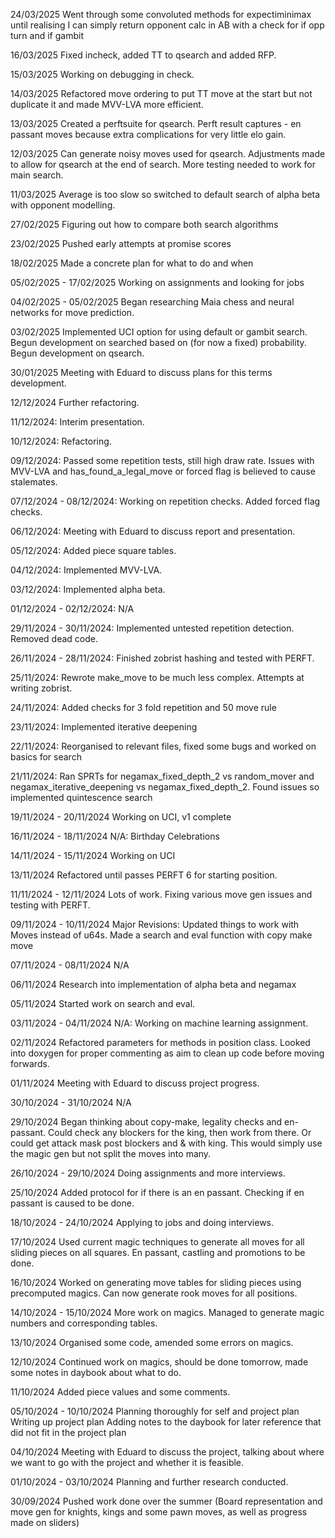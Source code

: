 24/03/2025
Went through some convoluted methods for expectiminimax until realising I can simply return
opponent calc in AB with a check for if opp turn and if gambit

16/03/2025
Fixed incheck, added TT to qsearch and added RFP.

15/03/2025
Working on debugging in check.

14/03/2025
Refactored move ordering to put TT move at the start but not duplicate it and made MVV-LVA more efficient.

13/03/2025
Created a perftsuite for qsearch. Perft result captures - en passant moves because extra complications for very little elo gain.

12/03/2025
Can generate noisy moves used for qsearch. Adjustments made to allow for qsearch at the end of search. More testing needed to work for main search.

11/03/2025
Average is too slow so switched to default search of alpha beta with opponent modelling.

27/02/2025
Figuring out how to compare both search algorithms

23/02/2025
Pushed early attempts at promise scores

18/02/2025
Made a concrete plan for what to do and when

05/02/2025 - 17/02/2025
Working on assignments and looking for jobs

04/02/2025 - 05/02/2025
Began researching Maia chess and neural networks for move prediction.

03/02/2025
Implemented UCI option for using default or gambit search.
Begun development on searched based on (for now a fixed) probability.
Begun development on qsearch.

30/01/2025
Meeting with Eduard to discuss plans for this terms development.

12/12/2024
Further refactoring.

11/12/2024:
Interim presentation.

10/12/2024:
Refactoring.

09/12/2024:
Passed some repetition tests, still high draw rate.
Issues with MVV-LVA and has_found_a_legal_move or forced flag is believed to cause stalemates.

07/12/2024 - 08/12/2024:
Working on repetition checks. Added forced flag checks.

06/12/2024:
Meeting with Eduard to discuss report and presentation.

05/12/2024:
Added piece square tables.

04/12/2024:
Implemented MVV-LVA.

03/12/2024:
Implemented alpha beta.

01/12/2024 - 02/12/2024:
N/A

29/11/2024 - 30/11/2024:
Implemented untested repetition detection. Removed dead code.

26/11/2024 - 28/11/2024:
Finished zobrist hashing and tested with PERFT.

25/11/2024:
Rewrote make_move to be much less complex. Attempts at writing zobrist.

24/11/2024:
Added checks for 3 fold repetition and 50 move rule

23/11/2024:
Implemented iterative deepening

22/11/2024:
Reorganised to relevant files, fixed some bugs and worked on basics for search

21/11/2024:
Ran SPRTs for negamax_fixed_depth_2 vs random_mover and negamax_iterative_deepening vs negamax_fixed_depth_2. Found issues so implemented quintescence search

19/11/2024 - 20/11/2024
Working on UCI, v1 complete

16/11/2024 - 18/11/2024
N/A: Birthday Celebrations

14/11/2024 - 15/11/2024
Working on UCI

13/11/2024
Refactored until passes PERFT 6 for starting position.

11/11/2024 - 12/11/2024
Lots of work. Fixing various move gen issues and testing with PERFT.

09/11/2024 - 10/11/2024
Major Revisions: Updated things to work with Moves instead of u64s. Made a search and eval function with copy make move

07/11/2024 - 08/11/2024
N/A

06/11/2024
Research into implementation of alpha beta and negamax

05/11/2024
Started work on search and eval.

03/11/2024 - 04/11/2024
N/A: Working on machine learning assignment.

02/11/2024
Refactored parameters for methods in position class. Looked into doxygen for proper commenting as aim to clean up code before moving forwards.

01/11/2024
Meeting with Eduard to discuss project progress.

30/10/2024 - 31/10/2024
N/A

29/10/2024
Began thinking about copy-make, legality checks and en-passant. Could check any blockers for the king, then work from there.
Or could get attack mask post blockers and & with king. This would simply use the magic gen but not split the moves into many.

26/10/2024 - 29/10/2024
Doing assignments and more interviews.

25/10/2024
Added protocol for if there is an en passant. Checking if en passant is caused to be done.

18/10/2024 - 24/10/2024
Applying to jobs and doing interviews.

17/10/2024
Used current magic techniques to generate all moves for all sliding pieces on all squares. En passant, castling and promotions to be done.

16/10/2024
Worked on generating move tables for sliding pieces using precomputed magics. Can now generate rook moves for all positions.

14/10/2024 - 15/10/2024
More work on magics.
Managed to generate magic numbers and corresponding tables.

13/10/2024
Organised some code, amended some errors on magics.

12/10/2024
Continued work on magics, should be done tomorrow, made some notes in daybook about what to do.

11/10/2024
Added piece values and some comments.

05/10/2024 - 10/10/2024
Planning thoroughly for self and project plan
Writing up project plan
Adding notes to the daybook for later reference that did not fit in the project plan

04/10/2024
Meeting with Eduard to discuss the project, talking about where we want to go with the project and whether it is feasible.

01/10/2024 - 03/10/2024
Planning and further research conducted.

30/09/2024
Pushed work done over the summer (Board representation and move gen for knights, kings and some pawn moves, as well as progress made on sliders)